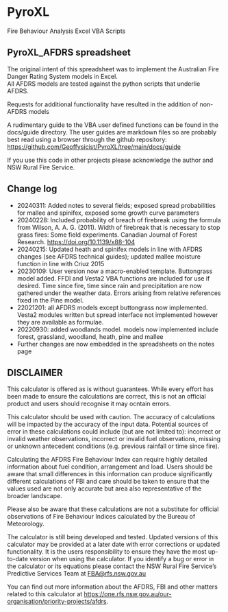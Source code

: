 # PyroXL
Fire Behaviour Analysis Excel VBA Scripts

## PyroXL_AFDRS spreadsheet
The original intent of this spreadsheet was to implement the Australian Fire Danger Rating System models in Excel.  
All AFDRS models are tested against the python scripts that underlie AFDRS.

Requests for additional functionality have resulted in the addition of non-AFDRS models

A rudimentary guide to the VBA user defined functions can be found in the docs/guide directory. The user guides are markdown files so are probably best read using a browser through the github repository: https://github.com/Geoffysicist/PyroXL/tree/main/docs/guide

If you use this code in other projects please acknowledge the author and NSW Rural Fire Service.

## Change log
- 20240311: Added notes to several fields; exposed spread probabilities for mallee and spinifex, exposed some growth curve parameters
- 20240228: Included probability of breach of firebreak using the formula from Wilson, A. A. G. (2011). Width of firebreak that is necessary to stop grass fires: Some field experiments. Canadian Journal of Forest Research. https://doi.org/10.1139/x88-104
- 20240215: Updated heath and spinifex models in line with AFDRS changes (see AFDRS technical guides); updated mallee moisture function in line with Criuz 2015
- 20230109: User version now a macro-enabled template. Buttongrass model added. FFDI and Vesta2 VBA functions are included for use if desired. Time since fire, time since rain and precipitation are now gathered under the weather data. Errors arising from relative references fixed in the Pine model.
 - 22021201: all AFDRS models except buttongrass now implemented. Vesta2 modules written but spread interface not implemented however they are available as formulae.
 - 20220930: added woodlands model. models now implemented include forest, grassland, woodland, heath, pine and mallee
 - Further changes are now embedded in the spreadsheets on the notes page

## DISCLAIMER
This calculator is offered as is without guarantees. While every effort has been made to ensure the calculations are correct, this is not an official product and users should recognise it may ocntain errors.

This calculator should be used with caution. The accuracy of calculations will be impacted by the accuracy of the input data.  Potential sources of error in these calculations could include (but are not limited to): incorrect or invalid weather observations, incorrect or invalid fuel observations, missing or unknown antecedent conditions (e.g. previous rainfall or time since fire).

Calculating the AFDRS Fire Behaviour Index can require highly detailed information about fuel condition, arrangement and load. Users should be aware that small differences in this information can produce significantly different calculations of FBI and care should be taken to ensure that the values used are not only accurate but area also representative of the broader landscape.

Please also be aware that these calculations are not a substitute for official observations of Fire Behaviour Indices calculated by the Bureau of Meteorology.

The calculator is still being developed and tested.  Updated versions of this calculator may be provided at a later date with error corrections or updated functionality. It is the users responsibility to ensure they have the most up-to-date version when using the calculator. If you identify a bug or error in the calculator or its equations please contact the NSW Rural Fire Service’s Predictive Services Team at FBA@rfs.nsw.gov.au

You can find out more information about the AFDRS, FBI and other matters related to this calculator at https://one.rfs.nsw.gov.au/our-organisation/priority-projects/afdrs.

